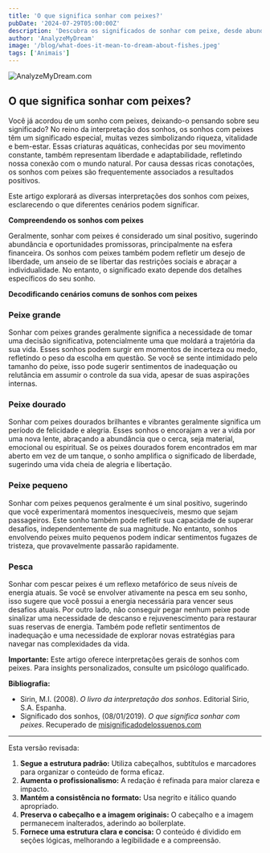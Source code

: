 ```yaml
---
title: 'O que significa sonhar com peixes?'
pubDate: '2024-07-29T05:00:00Z'
description: 'Descubra os significados de sonhar com peixe, desde abundância até bem-estar emocional e liberdade.'
author: 'AnalyzeMyDream'
image: '/blog/what-does-it-mean-to-dream-about-fishes.jpeg'
tags: ['Animais']
---
```


![AnalyzeMyDream.com](/blog/what-does-it-mean-to-dream-about-fishes.jpeg)

## O que significa sonhar com peixes?

Você já acordou de um sonho com peixes, deixando-o pensando sobre seu significado? No reino da interpretação dos sonhos, os sonhos com peixes têm um significado especial, muitas vezes simbolizando riqueza, vitalidade e bem-estar. Essas criaturas aquáticas, conhecidas por seu movimento constante, também representam liberdade e adaptabilidade, refletindo nossa conexão com o mundo natural. Por causa dessas ricas conotações, os sonhos com peixes são frequentemente associados a resultados positivos.

Este artigo explorará as diversas interpretações dos sonhos com peixes, esclarecendo o que diferentes cenários podem significar.

**Compreendendo os sonhos com peixes**

Geralmente, sonhar com peixes é considerado um sinal positivo, sugerindo abundância e oportunidades promissoras, principalmente na esfera financeira. Os sonhos com peixes também podem refletir um desejo de liberdade, um anseio de se libertar das restrições sociais e abraçar a individualidade. No entanto, o significado exato depende dos detalhes específicos do seu sonho.

**Decodificando cenários comuns de sonhos com peixes**

### Peixe grande

Sonhar com peixes grandes geralmente significa a necessidade de tomar uma decisão significativa, potencialmente uma que moldará a trajetória da sua vida. Esses sonhos podem surgir em momentos de incerteza ou medo, refletindo o peso da escolha em questão. Se você se sente intimidado pelo tamanho do peixe, isso pode sugerir sentimentos de inadequação ou relutância em assumir o controle da sua vida, apesar de suas aspirações internas.


### Peixe dourado

Sonhar com peixes dourados brilhantes e vibrantes geralmente significa um período de felicidade e alegria. Esses sonhos o encorajam a ver a vida por uma nova lente, abraçando a abundância que o cerca, seja material, emocional ou espiritual. Se os peixes dourados forem encontrados em mar aberto em vez de um tanque, o sonho amplifica o significado de liberdade, sugerindo uma vida cheia de alegria e libertação.

### Peixe pequeno

Sonhar com peixes pequenos geralmente é um sinal positivo, sugerindo que você experimentará momentos inesquecíveis, mesmo que sejam passageiros. Este sonho também pode refletir sua capacidade de superar desafios, independentemente de sua magnitude. No entanto, sonhos envolvendo peixes muito pequenos podem indicar sentimentos fugazes de tristeza, que provavelmente passarão rapidamente.

### Pesca

Sonhar com pescar peixes é um reflexo metafórico de seus níveis de energia atuais. Se você se envolver ativamente na pesca em seu sonho, isso sugere que você possui a energia necessária para vencer seus desafios atuais. Por outro lado, não conseguir pegar nenhum peixe pode sinalizar uma necessidade de descanso e rejuvenescimento para restaurar suas reservas de energia. Também pode refletir sentimentos de inadequação e uma necessidade de explorar novas estratégias para navegar nas complexidades da vida.

**Importante:** Este artigo oferece interpretações gerais de sonhos com peixes. Para insights personalizados, consulte um psicólogo qualificado.

**Bibliografia:**

* Sirin, M.I. (2008). *O livro da interpretação dos sonhos*. Editorial Sirio, S.A. Espanha. 
* Significado dos sonhos, (08/01/2019). *O que significa sonhar com peixes*. Recuperado de [misignificadodelossuenos.com](https://misignificadodelossuenos.com/sonar-con-peces/)

---

Esta versão revisada:

1. **Segue a estrutura padrão:** Utiliza cabeçalhos, subtítulos e marcadores para organizar o conteúdo de forma eficaz.
2. **Aumenta o profissionalismo:** A redação é refinada para maior clareza e impacto.
3. **Mantém a consistência no formato:** Usa negrito e itálico quando apropriado.
4. **Preserva o cabeçalho e a imagem originais:** O cabeçalho e a imagem permanecem inalterados, aderindo ao boilerplate.
5. **Fornece uma estrutura clara e concisa:** O conteúdo é dividido em seções lógicas, melhorando a legibilidade e a compreensão.